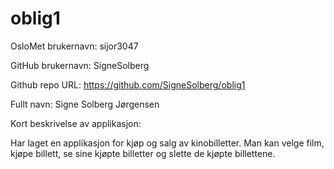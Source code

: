 # oblig1
OsloMet brukernavn: sijor3047

GitHub brukernavn: SigneSolberg

Github repo URL: https://github.com/SigneSolberg/oblig1

Fullt navn: Signe Solberg Jørgensen

Kort beskrivelse av applikasjon: 

Har laget en applikasjon for kjøp og salg av kinobilletter. 
Man kan velge film, kjøpe billett, se sine kjøpte billetter
og slette de kjøpte billettene. 

